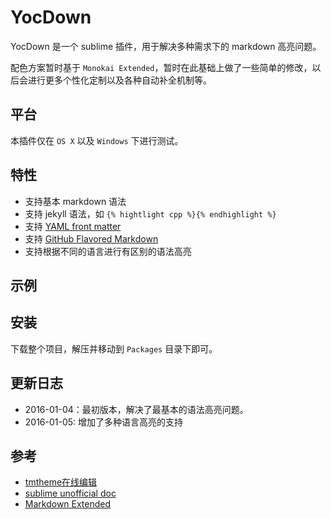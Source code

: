 # YocDown

YocDown 是一个 sublime 插件，用于解决多种需求下的 markdown 高亮问题。

配色方案暂时基于 `Monokai Extended`，暂时在此基础上做了一些简单的修改，以后会进行更多个性化定制以及各种自动补全机制等。

## 平台

本插件仅在 `OS X` 以及 `Windows` 下进行测试。

## 特性

* 支持基本 markdown 语法
* 支持 jekyll 语法，如 `{% hightlight cpp %}{% endhighlight %}`
* 支持 [YAML front matter](http://assemble.io/docs/YAML-front-matter.html)
* 支持 [GitHub Flavored Markdown](https://help.github.com/articles/github-flavored-markdown/#syntax-highlighting)
* 支持根据不同的语言进行有区别的语法高亮

## 示例



## 安装

下载整个项目，解压并移动到 `Packages` 目录下即可。

## 更新日志

* 2016-01-04：最初版本，解决了最基本的语法高亮问题。
* 2016-01-05: 增加了多种语言高亮的支持


## 参考

* [tmtheme在线编辑](http://tmtheme-editor.herokuapp.com/#!/editor/local/Monokai%20Extended%20Mod)
* [sublime unofficial doc](http://docs.sublimetext.info/en/latest/index.html)
* [Markdown Extended](https://github.com/jonschlinkert/sublime-markdown-extended)
